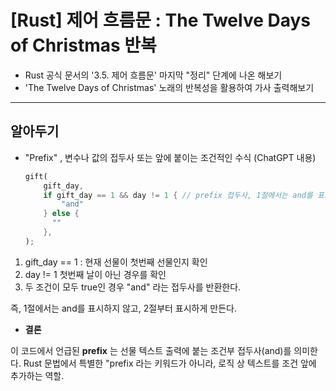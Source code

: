 [Rust] 제어 흐름문 : The Twelve Days of Christmas 반복
===

* Rust 공식 문서의 '3.5. 제어 흐름문' 마지막 "정리" 단계에 나온 해보기
* 'The Twelve Days of Christmas' 노래의 반복성을 활용하여 가사 출력해보기

-----

## 알아두기

* "Prefix" , 변수나 값의 접두사 또는 앞에 붙이는 조건적인 수식 (ChatGPT 내용)

  ```rust
  gift(
      gift_day,
      if gift_day == 1 && day != 1 { // prefix 접두사, 1절에서는 and를 표시하지 않음, 2절부터 and를 표시함
          "and"
      } else {
        ""
      },
  );
  ```

1. gift_day == 1 : 현재 선물이 첫번째 선물인지 확인
2. day != 1 첫번째 날이 아닌 경우를 확인
3. 두 조건이 모두 true인 경우 "and" 라는 접두사를 반환한다.

즉, 1절에서는 and를 표시하지 않고, 2절부터 표시하게 만든다.

* **결론**

이 코드에서 언급된 **prefix** 는 선물 텍스트 출력에 붙는 조건부 접두사(and)를 의미한다.
Rust 문법에서 특별한 "prefix 라는 키워드가 아니라, 로직 상 텍스트를 조건 앞에 추가하는 역할.